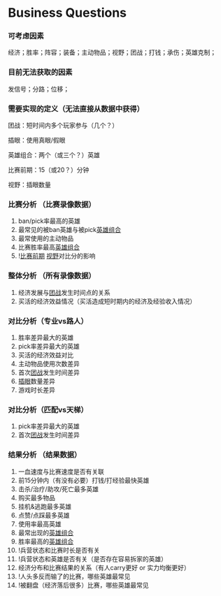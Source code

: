 # Business Questions

### 可考虑因素

经济；胜率；阵容；装备；主动物品；视野；团战；打钱；承伤；英雄克制；

### 目前无法获取的因素

发信号；分路；位移；

### 需要实现的定义（无法直接从数据中获得）
团战：短时间内多个玩家参与（几个？）

插眼：使用真眼/假眼

英雄组合：两个（或三个？）英雄

比赛前期：15（或20？）分钟

视野：插眼数量

### 比赛分析 （比赛录像数据）

1. ban/pick率最高的英雄
2. 最常见的被ban英雄与被pick<u>英雄组合</u>
3. 最常使用的主动物品
4. 比赛胜率最高<u>英雄组合</u>
5. !<u>比赛前期</u> <u>视野</u>对比分的影响

### 整体分析 （所有录像数据）

1. 经济发展与<u>团战</u>发生时间点的关系
2. 买活的经济效益情况（买活造成短时期内的经济及经验收入情况）

### 对比分析（专业vs路人）

1. 胜率差异最大的英雄
2. pick率差异最大的英雄
3. 买活的经济效益对比
4. 主动物品使用次数差异
5. 首次<u>团战</u>发生时间差异
6. <u>插眼</u>数量差异
7. 游戏时长差异

### 对比分析（匹配vs天梯）

1. pick率差异最大的英雄
2. 首次<u>团战</u>发生时间差异

### 结果分析 （结果数据）

1. 一血速度与比赛速度是否有关联 
2. 前15分钟内（有没有必要）打钱/打经验最快英雄
3. 击杀/治疗/助攻/死亡最多英雄
4. 购买最多物品
5. 挂机&逃跑最多英雄
6. 点赞/点踩最多英雄
7. 使用率最高英雄
8. 最常出现的<u>英雄组合</u>
9. 胜率最高的<u>英雄组合</u>
10. !兵营状态和比赛时长是否有关
11. !兵营状态和英雄是否有关（是否存在容易拆家的英雄）
12. 经济分布和比赛结果的关系（有人carry更好 or 实力均衡更好）
13. !人头多反而输了的比赛，哪些英雄最常见
14. !被翻盘（经济落后很多）比赛，哪些英雄最常见

